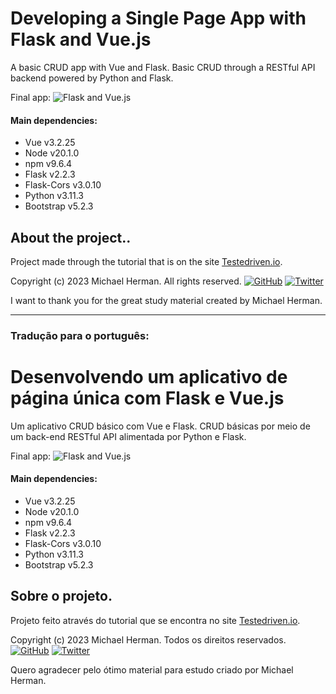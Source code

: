# Developing a Single Page App with Flask and Vue.js

A basic CRUD app with Vue and Flask. Basic CRUD through a
RESTful API backend powered by Python and Flask.

Final app:
![Flask and Vue.js](https://testdriven.io/static/images/gifs/blog/flask-vue/final.gif)

#### Main dependencies:

- Vue v3.2.25
- Node v20.1.0
- npm v9.6.4
- Flask v2.2.3
- Flask-Cors v3.0.10
- Python v3.11.3
- Bootstrap v5.2.3

## About the project..

Project made through the tutorial that is on the site
[Testedriven.io](https://testdriven.io/blog/developing-a-single-page-app-with-flask-and-vuejs/).

Copyright (c) 2023 Michael Herman. All rights reserved.
[![GitHub](https://i.stack.imgur.com/tskMh.png)](https://github.com/mjhea0)
[![Twitter](https://i.imgur.com/wWzX9uB.png)](https://twitter.com/mikeherman)

I want to thank you for the great study material created by Michael Herman.
<br>

---

### Tradução para o português:

# Desenvolvendo um aplicativo de página única com Flask e Vue.js

Um aplicativo CRUD básico com Vue e Flask. CRUD básicas por meio de um
back-end RESTful API alimentada por Python e Flask.

Final app:
![Flask and Vue.js](https://testdriven.io/static/images/gifs/blog/flask-vue/final.gif)

#### Main dependencies:

- Vue v3.2.25
- Node v20.1.0
- npm v9.6.4
- Flask v2.2.3
- Flask-Cors v3.0.10
- Python v3.11.3
- Bootstrap v5.2.3

## Sobre o projeto.

Projeto feito através do tutorial que se encontra no site
[Testedriven.io](https://testdriven.io/blog/developing-a-single-page-app-with-flask-and-vuejs/).

Copyright (c) 2023 Michael Herman. Todos os direitos reservados.
[![GitHub](https://i.stack.imgur.com/tskMh.png)](https://github.com/mjhea0)
[![Twitter](https://i.imgur.com/wWzX9uB.png)](https://twitter.com/mikeherman)

Quero agradecer pelo ótimo material para estudo criado por Michael Herman.

